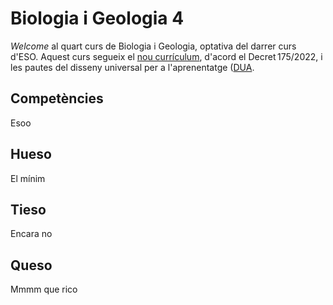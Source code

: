 # Biologia i Geologia 4

*Welcome* al quart curs de Biologia i Geologia, optativa del darrer curs d'ESO. Aquest curs segueix el [nou currículum](https://projectes.xtec.cat/nou-curriculum/educacio-basica/decret-educacio-basica/), d'acord el Decret 175/2022, i les pautes del disseny universal per a l'aprenentatge ([DUA](https://projectes.xtec.cat/educacioinclusiva/categoria/recursos/dua/). 

## Competències
 Esoo

## Hueso
El mínim

## Tieso
Encara no

## Queso
Mmmm que rico
